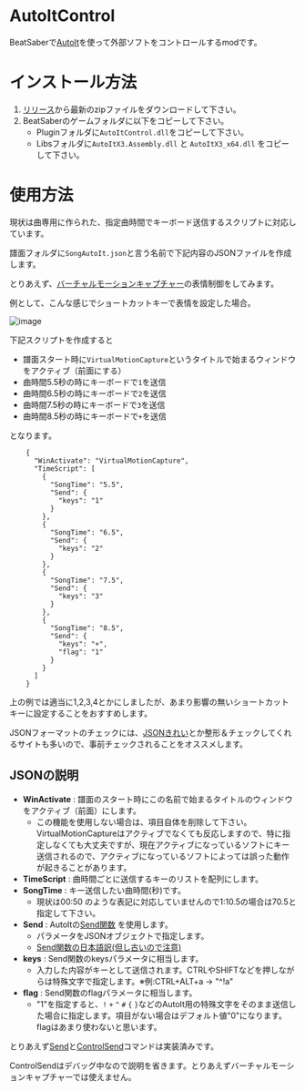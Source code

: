 # AutoItControl
BeatSaberで[AutoIt](https://www.autoitscript.com/site/autoit/)を使って外部ソフトをコントロールするmodです。

# インストール方法
1. [リリース](https://github.com/rynan4818/AutoItControl/releases)から最新のzipファイルをダウンロードして下さい。
2. BeatSaberのゲームフォルダに以下をコピーして下さい。
    - Pluginフォルダに`AutoItControl.dll`をコピーして下さい。
    - Libsフォルダに`AutoItX3.Assembly.dll` と `AutoItX3_x64.dll` をコピーして下さい。

# 使用方法
現状は曲専用に作られた、指定曲時間でキーボード送信するスクリプトに対応しています。

譜面フォルダに`SongAutoIt.json`と言う名前で下記内容のJSONファイルを作成します。

とりあえず、[バーチャルモーションキャプチャー](https://vmc.info/)の表情制御をしてみます。

例として、こんな感じでショートカットキーで表情を設定した場合。

![image](https://user-images.githubusercontent.com/14249877/173230744-45c5503b-56ec-41c6-9c96-758be11a92d6.png)

下記スクリプトを作成すると
- 譜面スタート時に`VirtualMotionCapture`というタイトルで始まるウィンドウをアクティブ（前面にする）
- 曲時間5.5秒の時にキーボードで`1`を送信
- 曲時間6.5秒の時にキーボードで`2`を送信
- 曲時間7.5秒の時にキーボードで`3`を送信
- 曲時間8.5秒の時にキーボードで`+`を送信

となります。

		{
		  "WinActivate": "VirtualMotionCapture",
		  "TimeScript": [
		    {
		      "SongTime": "5.5",
		      "Send": {
		        "keys": "1"
		      }
		    },
		    {
		      "SongTime": "6.5",
		      "Send": {
		        "keys": "2"
		      }
		    },
		    {
		      "SongTime": "7.5",
		      "Send": {
		        "keys": "3"
		      }
		    },
		    {
		      "SongTime": "8.5",
		      "Send": {
		        "keys": "+",
		        "flag": "1"
		      }
		    }
		  ]
		}

上の例では適当に1,2,3,4とかにしましたが、あまり影響の無いショートカットキーに設定することをおすすめします。

JSONフォーマットのチェックには、[JSONきれい](https://tools.m-bsys.com/development_tooles/json-beautifier.php)とか整形＆チェックしてくれるサイトも多いので、事前チェックされることをオススメします。

## JSONの説明

- **WinActivate** : 譜面のスタート時にこの名前で始まるタイトルのウィンドウをアクティブ（前面）にします。
    - この機能を使用しない場合は、項目自体を削除して下さい。VirtualMotionCaptureはアクティブでなくても反応しますので、特に指定しなくても大丈夫ですが、現在アクティブになっているソフトにキー送信されるので、アクティブになっているソフトによっては誤った動作が起きることがあります。
- **TimeScript** : 曲時間ごとに送信するキーのリストを配列にします。
- **SongTime** : キー送信したい曲時間(秒)です。
    - 現状は00:50 のような表記に対応していませんので1:10.5の場合は70.5と指定して下さい。
- **Send** : AutoItの[Send関数](https://www.autoitscript.com/autoit3/docs/functions/Send.htm) を使用します。
    - パラメータをJSONオブジェクトで指定します。
    - [Send関数の日本語訳(但し古いので注意)](https://open-shelf.appspot.com/AutoIt3.3.6.1j/html/functions/Send.htm)
- **keys** : Send関数のkeysパラメータに相当します。
    - 入力した内容がキーとして送信されます。CTRLやSHIFTなどを押しながらは特殊文字で指定します。※例:CTRL+ALT+a → "^!a"
- **flag** : Send関数のflagパラメータに相当します。
    - "1"を指定すると、`!` `+` `^` `#` `{` `}`などのAutoIt用の特殊文字をそのまま送信した場合に指定します。項目がない場合はデフォルト値"0"になります。flagはあまり使わないと思います。


とりあえず[Send](https://www.autoitscript.com/autoit3/docs/functions/Send.htm)と[ControlSend](https://www.autoitscript.com/autoit3/docs/functions/ControlSend.htm)コマンドは実装済みです。

ControlSendはデバッグ中なので説明を省きます。とりあえずバーチャルモーションキャプチャーでは使えません。

